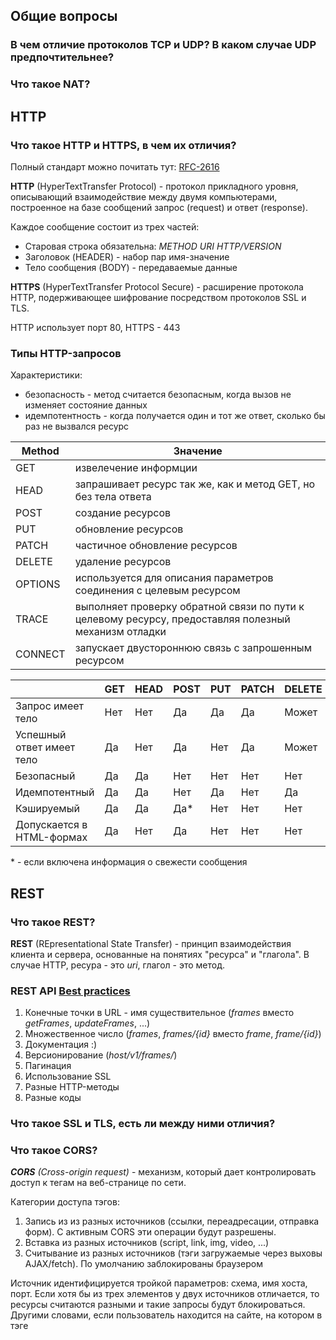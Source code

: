 ## Общие вопросы

### В чем отличие протоколов TCP и UDP? В каком случае UDP предпочтительнее?  

### Что такое NAT?  

## HTTP

### Что такое HTTP и HTTPS, в чем их отличия?  
Полный стандарт можно почитать тут: [RFC-2616](https://datatracker.ietf.org/doc/html/rfc2616)  

**HTTP** (HyperTextTransfer Protocol) - протокол прикладного уровня, описывающий взаимодействие между двумя компьютерами, построенное на базе сообщений запрос (request) и ответ (response).   

Каждое сообщение состоит из  трех частей:  
- Старовая строка обязательна: _METHOD URI HTTP/VERSION_  
- Заголовок (HEADER) - набор пар имя-значение  
- Тело сообщения (BODY) - передаваемые данные

**HTTPS** (HyperTextTransfer Protocol Secure) - расширение протокола HTTP, подерживающее шифрование посредством протоколов SSL и TLS.

HTTP использует порт 80, HTTPS - 443

### Типы HTTP-запросов

Характеристики:
- безопасность - метод считается безопасным, когда вызов не изменяет состояние данных
- идемпотентность - когда получается один и тот же ответ, сколько бы раз не вызвался ресурс


|Method| Значение |
|------|----------|
|GET | извелечение информции |
|HEAD| запрашивает ресурс так же, как и метод GET, но без тела ответа |
|POST| создание ресурсов |
|PUT| обновление ресурсов |
|PATCH| частичное обновление ресурсов |
|DELETE| удаление ресурсов |
|OPTIONS| используется для описания параметров соединения с целевым ресурсом |
|TRACE| выполняет проверку обратной связи по пути к целевому ресурсу, предоставляя полезный механизм отладки |
|CONNECT| запускает двустороннюю связь с запрошенным ресурсом |


|                            | GET | HEAD | POST | PUT | PATCH | DELETE | OPTIONS | TRACE | CONNECT |
|----------------------------|-----|------|------|-----|-------|--------|---------|-------|---------|
| Запрос имеет тело          | Нет | Нет  | Да   | Да  | Да    | Может  | Нет     | Нет   | Нет     |
| Успешный ответ имеет тело  | Да  | Нет  | Да   | Нет | Да    | Может  | Да      | Нет   | Да      |
| Безопасный                 | Да  | Да   | Нет  | Нет | Нет   | Нет    | Да      | Нет   | Нет     |
| Идемпотентный              | Да  | Да   | Нет  | Да  | Нет   | Да     | Да      | Да    | Нет     |
| Кэшируемый                 | Да  | Да   | Да*  | Нет | Нет   | Нет    | Нет     | Нет   | Нет     |
| Допускается в HTML-формах  | Да  | Нет  | Да   | Нет | Нет   | Нет    | Нет     | Нет   | Нет     |  

\* - если включена информация о свежести сообщения


## REST
 
### Что такое REST?
**REST** (REpresentational State Transfer) - принцип взаимодействия клиента и сервера, основанные на понятиях "ресурса" и "глагола". В случае HTTP, ресура - это _uri_, глагол - это метод. 

### REST API [Best practices](https://habr.com/ru/articles/351890/)
1. Конечные точки в URL - имя существительное (_frames_ вместо _getFrames_, _updateFrames_, ...)
2. Множественное число (_frames_, _frames/{id}_ вместо _frame_, _frame/{id}_)
3. Документация :)
4. Версионирование (_host/v1/frames/_)
5. Пагинация
6. Использование SSL
7. Разные HTTP-методы
8. Разные коды

### Что такое SSL и TLS, есть ли между ними отличия?  

### Что такое CORS?  

_**CORS** (Cross-origin request)_ - механизм, который дает контролировать доступ к тегам на веб-странице по сети.

Категории доступа тэгов:
1. Запись из из разных источников (ссылки, переадресации, отправка форм). С активным CORS эти операции будут разрешены.
2. Вставка из разных источников (script, link, img, video, ...)
3. Считывание из разных источников (тэги загружаемые через выховы AJAX/fetch). По умолчанию заблокированы браузером

Источник идентифицируется тройкой параметров: схема, имя хоста, порт. Если хотя бы из трех элементов у двух источников отличается, то ресурсы считаются разными и такие запросы будут блокироваться. Другими словами, если пользователь находится на сайте, на котором в тэге <script> будет выполняться код, который будет запрашивать ресурсы другого сайта, то такой код будет блокироваться ошибкой _Cross-Origin Request Blocked_.

Заметки:
- На сайт, не ограниченный платным доступом, не требующий аутентификацию и авторизацию можно установить: `Access-Control-Allow-Origin: *`
- На сторонний (например) аналитический API хорошо устанавливать набор заголовков `Access-Control-Allow-Origin`, чтобы API не пропустила лишние вредоносные запросы
- Полезно пропускать куки в запросах между разными источниками (`Access-Control-Allow-Credentials: true`) когда вы точно знаете какие клиенты будут иметь доступ к вашему серверу.